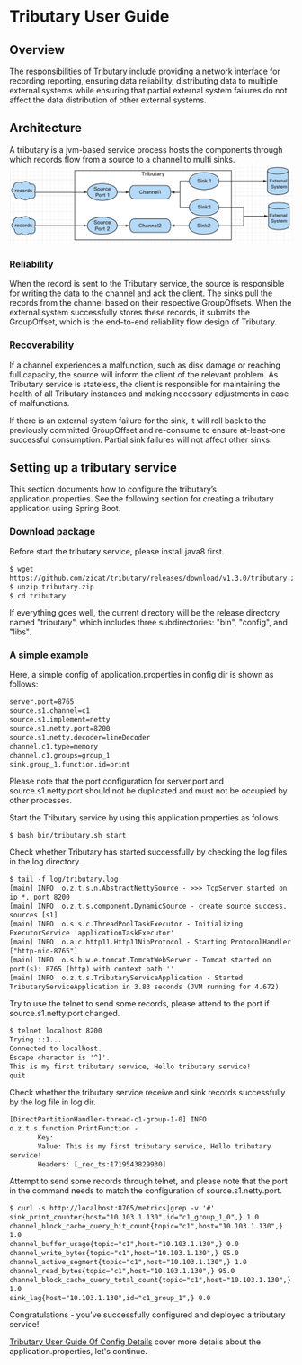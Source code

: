 # Tributary User Guide

## Overview

The responsibilities of Tributary include providing a network interface for recording reporting,
ensuring data reliability, distributing data to multiple external systems while ensuring that
partial external system failures do not affect the data distribution of other external systems.

## Architecture

A tributary is a jvm-based service process hosts the components through which records flow from a
source to a channel to
multi sinks.
![image](picture/tributary.png)

### Reliability

When the record is sent to the Tributary service, the source is responsible for writing the data to
the channel and ack the client. The sinks pull the records from the channel based on their
respective GroupOffsets. When the external system successfully stores these records, it submits the
GroupOffset, which is the end-to-end reliability flow design of Tributary.

### Recoverability

If a channel experiences a malfunction, such as disk damage or reaching full capacity, the source
will inform the client of the relevant problem. As Tributary service is stateless, the client is
responsible for maintaining the health of all Tributary instances and making necessary adjustments
in case of malfunctions.

If there is an external system failure for the sink, it will roll back to the previously committed
GroupOffset and re-consume to ensure at-least-one successful consumption. Partial sink failures will
not affect other sinks.

## Setting up a tributary service

This section documents how to configure the tributary’s application.properties. See the following
section for creating a
tributary application using Spring Boot.

### Download package

Before start the tributary service, please install java8 first.

```shell
$ wget https://github.com/zicat/tributary/releases/download/v1.3.0/tributary.zip
$ unzip tributary.zip
$ cd tributary  
``` 

If everything goes well, the current directory will be the release directory named "tributary",
which includes three subdirectories: "bin", "config", and "libs".

### A simple example

Here, a simple config of application.properties in config dir is shown as follows:

```properties
server.port=8765
source.s1.channel=c1
source.s1.implement=netty
source.s1.netty.port=8200
source.s1.netty.decoder=lineDecoder
channel.c1.type=memory
channel.c1.groups=group_1
sink.group_1.function.id=print
```

Please note that the port configuration for server.port and source.s1.netty.port should not be
duplicated and must not be occupied by other processes.

Start the Tributary service by using this application.properties as follows

```shell
$ bash bin/tributary.sh start
```

Check whether Tributary has started successfully by checking the log files in the log directory.

```shell
$ tail -f log/tributary.log
[main] INFO  o.z.t.s.n.AbstractNettySource - >>> TcpServer started on ip *, port 8200
[main] INFO  o.z.t.s.component.DynamicSource - create source success, sources [s1]
[main] INFO  o.s.s.c.ThreadPoolTaskExecutor - Initializing ExecutorService 'applicationTaskExecutor'
[main] INFO  o.a.c.http11.Http11NioProtocol - Starting ProtocolHandler ["http-nio-8765"]
[main] INFO  o.s.b.w.e.tomcat.TomcatWebServer - Tomcat started on port(s): 8765 (http) with context path ''
[main] INFO  o.z.t.s.TributaryServiceApplication - Started TributaryServiceApplication in 3.83 seconds (JVM running for 4.672)
```

Try to use the telnet to send some records, please attend to the port if source.s1.netty.port
changed.

```shell
$ telnet localhost 8200
Trying ::1...
Connected to localhost.
Escape character is '^]'.
This is my first tributary service, Hello tributary service!
quit
```

Check whether the tributary service receive and sink records successfully by the log file in log
dir.

```text
[DirectPartitionHandler-thread-c1-group-1-0] INFO  o.z.t.s.function.PrintFunction -
       Key: 
       Value: This is my first tributary service, Hello tributary service!
       Headers: [_rec_ts:1719543829930]
```

Attempt to send some records through telnet, and please note that the port in the command needs to
match the configuration of source.s1.netty.port.

```shell
$ curl -s http://localhost:8765/metrics|grep -v '#'
sink_print_counter{host="10.103.1.130",id="c1_group_1_0",} 1.0
channel_block_cache_query_hit_count{topic="c1",host="10.103.1.130",} 1.0
channel_buffer_usage{topic="c1",host="10.103.1.130",} 0.0
channel_write_bytes{topic="c1",host="10.103.1.130",} 95.0
channel_active_segment{topic="c1",host="10.103.1.130",} 1.0
channel_read_bytes{topic="c1",host="10.103.1.130",} 95.0
channel_block_cache_query_total_count{topic="c1",host="10.103.1.130",} 1.0
sink_lag{host="10.103.1.130",id="c1_group_1",} 0.0
```

Congratulations - you’ve successfully configured and deployed a tributary service!

[Tributary User Guide Of Config Details](user_guide_config_detail.md) cover more details about the
application.properties, let's continue.
                                                                           
